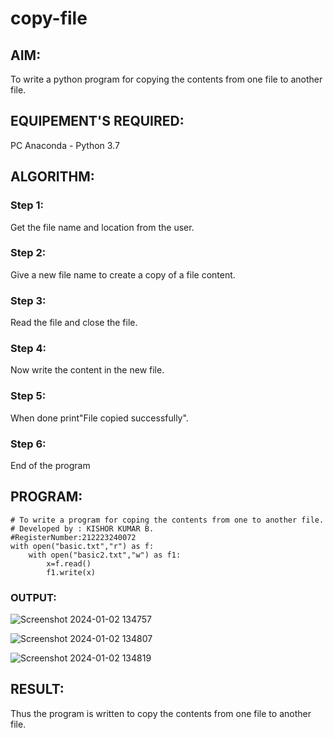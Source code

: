 # copy-file
## AIM:
To write a python program for copying the contents from one file to another file.
## EQUIPEMENT'S REQUIRED: 
PC
Anaconda - Python 3.7
## ALGORITHM: 
### Step 1:
Get the file name and location from the user.

### Step 2:
Give a new file name to create a copy of a file content.

### Step 3:
Read the file and close the file.

### Step 4:
Now write the content in the new file.

### Step 5:
When done print"File copied successfully".

### Step 6:
End of the program 

## PROGRAM:
```
# To write a program for coping the contents from one to another file.
# Developed by : KISHOR KUMAR B.
#RegisterNumber:212223240072
with open("basic.txt","r") as f:
    with open("basic2.txt","w") as f1:
        x=f.read()
        f1.write(x)

```

### OUTPUT:
![Screenshot 2024-01-02 134757](https://github.com/Kishorerz/copy-file/assets/144451216/947196d9-6284-4eba-9bbb-3535029c8378)

![Screenshot 2024-01-02 134807](https://github.com/Kishorerz/copy-file/assets/144451216/38b10f04-4ae7-45e8-8309-edadc30e620c)

![Screenshot 2024-01-02 134819](https://github.com/Kishorerz/copy-file/assets/144451216/fefab326-24bc-4fb8-8d54-276ba24e0805)





## RESULT:
Thus the program is written to copy the contents from one file to another file.
